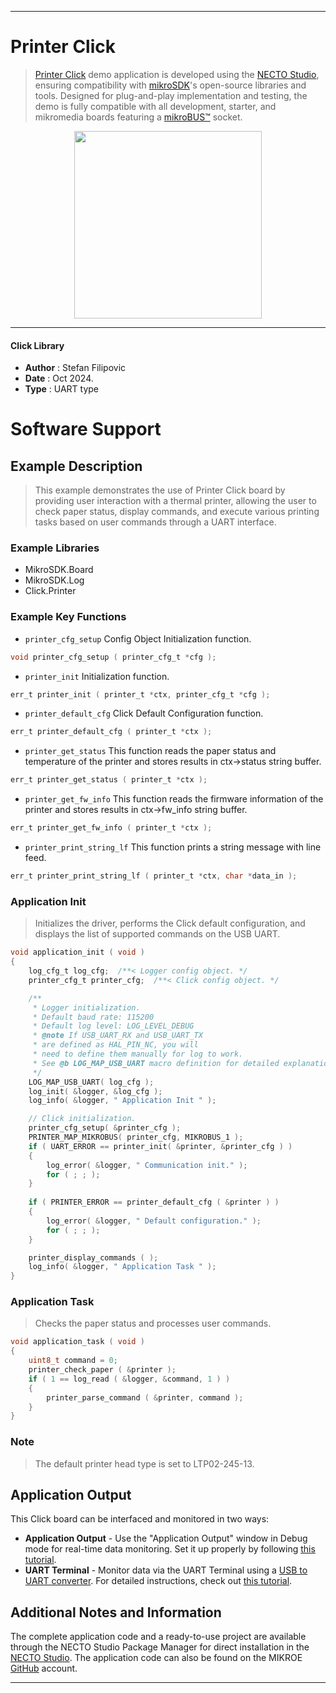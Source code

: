 
---
# Printer Click

> [Printer Click](https://www.mikroe.com/?pid_product=MIKROE-6460) demo application is developed using
the [NECTO Studio](https://www.mikroe.com/necto), ensuring compatibility with [mikroSDK](https://www.mikroe.com/mikrosdk)'s
open-source libraries and tools. Designed for plug-and-play implementation and testing, the demo is fully compatible with
all development, starter, and mikromedia boards featuring a [mikroBUS&trade;](https://www.mikroe.com/mikrobus) socket.

<p align="center">
  <img src="https://www.mikroe.com/?pid_product=MIKROE-6460&image=1" height=300px>
</p>

---

#### Click Library

- **Author**        : Stefan Filipovic
- **Date**          : Oct 2024.
- **Type**          : UART type

# Software Support

## Example Description

> This example demonstrates the use of Printer Click board by providing user interaction
with a thermal printer, allowing the user to check paper status, display commands,
and execute various printing tasks based on user commands through a UART interface.

### Example Libraries

- MikroSDK.Board
- MikroSDK.Log
- Click.Printer

### Example Key Functions

- `printer_cfg_setup` Config Object Initialization function.
```c
void printer_cfg_setup ( printer_cfg_t *cfg );
```

- `printer_init` Initialization function.
```c
err_t printer_init ( printer_t *ctx, printer_cfg_t *cfg );
```

- `printer_default_cfg` Click Default Configuration function.
```c
err_t printer_default_cfg ( printer_t *ctx );
```

- `printer_get_status` This function reads the paper status and temperature of the printer and stores results in ctx->status string buffer.
```c
err_t printer_get_status ( printer_t *ctx );
```

- `printer_get_fw_info` This function reads the firmware information of the printer and stores results in ctx->fw_info string buffer.
```c
err_t printer_get_fw_info ( printer_t *ctx );
```

- `printer_print_string_lf` This function prints a string message with line feed.
```c
err_t printer_print_string_lf ( printer_t *ctx, char *data_in );
```

### Application Init

> Initializes the driver, performs the Click default configuration, and displays the list of supported commands on the USB UART.

```c
void application_init ( void )
{
    log_cfg_t log_cfg;  /**< Logger config object. */
    printer_cfg_t printer_cfg;  /**< Click config object. */

    /** 
     * Logger initialization.
     * Default baud rate: 115200
     * Default log level: LOG_LEVEL_DEBUG
     * @note If USB_UART_RX and USB_UART_TX 
     * are defined as HAL_PIN_NC, you will 
     * need to define them manually for log to work. 
     * See @b LOG_MAP_USB_UART macro definition for detailed explanation.
     */
    LOG_MAP_USB_UART( log_cfg );
    log_init( &logger, &log_cfg );
    log_info( &logger, " Application Init " );

    // Click initialization.
    printer_cfg_setup( &printer_cfg );
    PRINTER_MAP_MIKROBUS( printer_cfg, MIKROBUS_1 );
    if ( UART_ERROR == printer_init( &printer, &printer_cfg ) ) 
    {
        log_error( &logger, " Communication init." );
        for ( ; ; );
    }
    
    if ( PRINTER_ERROR == printer_default_cfg ( &printer ) )
    {
        log_error( &logger, " Default configuration." );
        for ( ; ; );
    }

    printer_display_commands ( );
    log_info( &logger, " Application Task " );
}
```

### Application Task

> Checks the paper status and processes user commands.

```c
void application_task ( void )
{
    uint8_t command = 0;
    printer_check_paper ( &printer );
    if ( 1 == log_read ( &logger, &command, 1 ) ) 
    {
        printer_parse_command ( &printer, command );
    }
}
```

### Note

> The default printer head type is set to LTP02-245-13.

## Application Output

This Click board can be interfaced and monitored in two ways:
- **Application Output** - Use the "Application Output" window in Debug mode for real-time data monitoring.
Set it up properly by following [this tutorial](https://www.youtube.com/watch?v=ta5yyk1Woy4).
- **UART Terminal** - Monitor data via the UART Terminal using
a [USB to UART converter](https://www.mikroe.com/click/interface/usb?interface*=uart,uart). For detailed instructions,
check out [this tutorial](https://help.mikroe.com/necto/v2/Getting%20Started/Tools/UARTTerminalTool).

## Additional Notes and Information

The complete application code and a ready-to-use project are available through the NECTO Studio Package Manager for 
direct installation in the [NECTO Studio](https://www.mikroe.com/necto). The application code can also be found on
the MIKROE [GitHub](https://github.com/MikroElektronika/mikrosdk_click_v2) account.

---

